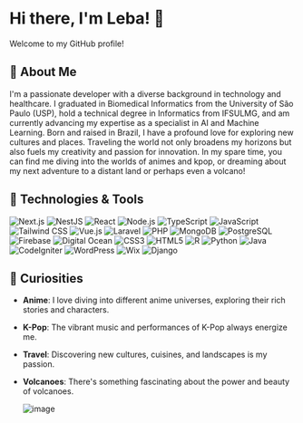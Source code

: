 # Hi there, I'm Leba! 👋

Welcome to my GitHub profile! 

## 🌈 About Me

I'm a passionate developer with a diverse background in technology and healthcare. I graduated in Biomedical Informatics from the University of São Paulo (USP), hold a technical degree in Informatics from IFSULMG, and am currently advancing my expertise as a specialist in AI and Machine Learning. Born and raised in Brazil, I have a profound love for exploring new cultures and places. Traveling the world not only broadens my horizons but also fuels my creativity and passion for innovation. In my spare time, you can find me diving into the worlds of animes and kpop, or dreaming about my next adventure to a distant land or perhaps even a volcano!


## 🚀 Technologies & Tools

![Next.js](https://img.shields.io/badge/-Next.js-000000?style=for-the-badge&logo=next.js)
![NestJS](https://img.shields.io/badge/-NestJS-ea2845?style=for-the-badge&logo=nestjs)
![React](https://img.shields.io/badge/-React-61DAFB?style=for-the-badge&logo=react)
![Node.js](https://img.shields.io/badge/-Node.js-43853d?style=for-the-badge&logo=node.js)
![TypeScript](https://img.shields.io/badge/-TypeScript-3178C6?style=for-the-badge&logo=typescript)
![JavaScript](https://img.shields.io/badge/-JavaScript-F7DF1E?style=for-the-badge&logo=javascript)
![Tailwind CSS](https://img.shields.io/badge/-Tailwind_CSS-38B2AC?style=for-the-badge&logo=tailwind-css)
![Vue.js](https://img.shields.io/badge/-Vue.js-4FC08D?style=for-the-badge&logo=vue.js)
![Laravel](https://img.shields.io/badge/-Laravel-FF2D20?style=for-the-badge&logo=laravel)
![PHP](https://img.shields.io/badge/-PHP-777BB4?style=for-the-badge&logo=php)
![MongoDB](https://img.shields.io/badge/-MongoDB-47A248?style=for-the-badge&logo=mongodb)
![PostgreSQL](https://img.shields.io/badge/-PostgreSQL-4169E1?style=for-the-badge&logo=postgresql)
![Firebase](https://img.shields.io/badge/-Firebase-FFCA28?style=for-the-badge&logo=firebase)
![Digital Ocean](https://img.shields.io/badge/-Digital_Ocean-0080FF?style=for-the-badge&logo=digitalocean)
![CSS3](https://img.shields.io/badge/-CSS3-1572B6?style=for-the-badge&logo=css3)
![HTML5](https://img.shields.io/badge/-HTML5-E34F26?style=for-the-badge&logo=html5)
![R](https://img.shields.io/badge/-R-276DC3?style=for-the-badge&logo=r)
![Python](https://img.shields.io/badge/-Python-3776AB?style=for-the-badge&logo=python)
![Java](https://img.shields.io/badge/-Java-007396?style=for-the-badge&logo=java)
![CodeIgniter](https://img.shields.io/badge/-CodeIgniter-EF4223?style=for-the-badge&logo=codeigniter)
![WordPress](https://img.shields.io/badge/-WordPress-21759B?style=for-the-badge&logo=wordpress)
![Wix](https://img.shields.io/badge/-Wix-000000?style=for-the-badge&logo=wix)
![Django](https://img.shields.io/badge/-Django-092E20?style=for-the-badge&logo=django)

## 🎉 Curiosities

- **Anime**: I love diving into different anime universes, exploring their rich stories and characters.
- **K-Pop**: The vibrant music and performances of K-Pop always energize me.
- **Travel**: Discovering new cultures, cuisines, and landscapes is my passion.
- **Volcanoes**: There's something fascinating about the power and beauty of volcanoes.

  ![image](https://github.com/theleba/theleba/assets/162320340/b1b3fd5c-7c34-4ace-a3a5-dfbdf76ba474)


